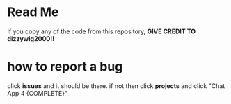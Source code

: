 # Read Me


If you copy any of the code from this repository, **GIVE CREDIT TO dizzywig2000!!**

# how to report a bug
click **issues** and it should be there. if not then click **projects** and click "Chat App 4 {COMPLETE}"


